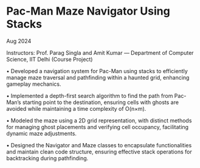 # Pac-Man Maze Navigator Using Stacks

Aug 2024

Instructors: Prof. Parag Singla and Amit Kumar — Department of Computer Science, IIT Delhi (Course Project)

• Developed a navigation system for Pac-Man using stacks to efficiently manage maze traversal and pathfinding within a haunted grid, enhancing gameplay mechanics.

• Implemented a depth-first search algorithm to find the path from Pac-Man’s starting point to the destination, ensuring cells with ghosts are avoided while maintaining a time complexity of O(n×m).

• Modeled the maze using a 2D grid representation, with distinct methods for managing ghost placements and verifying cell occupancy, facilitating dynamic maze adjustments.

• Designed the Navigator and Maze classes to encapsulate functionalities and maintain clean code structure, ensuring effective stack operations for backtracking during pathfinding.
